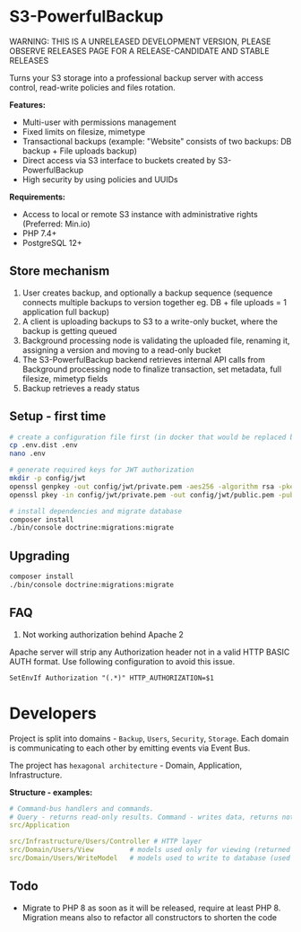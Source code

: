 S3-PowerfulBackup
=================

WARNING: THIS IS A UNRELEASED DEVELOPMENT VERSION, PLEASE OBSERVE RELEASES PAGE FOR A RELEASE-CANDIDATE AND STABLE RELEASES

Turns your S3 storage into a professional backup server with access control, read-write policies and files rotation.

**Features:**
- Multi-user with permissions management
- Fixed limits on filesize, mimetype
- Transactional backups (example: "Website" consists of two backups: DB backup + File uploads backup)
- Direct access via S3 interface to buckets created by S3-PowerfulBackup
- High security by using policies and UUIDs

**Requirements:**
- Access to local or remote S3 instance with administrative rights (Preferred: Min.io)
- PHP 7.4+
- PostgreSQL 12+

Store mechanism
---------------

1. User creates backup, and optionally a backup sequence (sequence connects multiple backups to version together eg. DB + file uploads = 1 application full backup)
2. A client is uploading backups to S3 to a write-only bucket, where the backup is getting queued
3. Background processing node is validating the uploaded file, renaming it, assigning a version and moving to a read-only bucket
4. The S3-PowerfulBackup backend retrieves internal API calls from Background processing node to finalize transaction, set metadata, full filesize, mimetyp fields
5. Backup retrieves a ready status

Setup - first time
------------------

```bash
# create a configuration file first (in docker that would be replaced by environment variables)
cp .env.dist .env
nano .env

# generate required keys for JWT authorization
mkdir -p config/jwt
openssl genpkey -out config/jwt/private.pem -aes256 -algorithm rsa -pkeyopt rsa_keygen_bits:4096
openssl pkey -in config/jwt/private.pem -out config/jwt/public.pem -pubout

# install dependencies and migrate database
composer install
./bin/console doctrine:migrations:migrate
```

Upgrading
---------

```bash
composer install
./bin/console doctrine:migrations:migrate
```

FAQ
---

1. Not working authorization behind Apache 2

Apache server will strip any Authorization header not in a valid HTTP BASIC AUTH format. Use following configuration to avoid this issue.

```
SetEnvIf Authorization "(.*)" HTTP_AUTHORIZATION=$1
```

Developers
==========

Project is split into domains - `Backup`, `Users`, `Security`, `Storage`.
Each domain is communicating to each other by emitting events via Event Bus.

The project has `hexagonal architecture` - Domain, Application, Infrastructure.

**Structure - examples:**

```yaml
# Command-bus handlers and commands. 
# Query - returns read-only results. Command - writes data, returns nothing, throws exception on error. Exception can contain validator results.
src/Application 

src/Infrastructure/Users/Controller # HTTP layer
src/Domain/Users/View         # models used only for viewing (returned by queries), does not contain validations, just a DTO (already validated by write layer)
src/Domain/Users/WriteModel   # models used to write to database (used by commands), contains domain-specific logic and validations
```

Todo
----

- Migrate to PHP 8 as soon as it will be released, require at least PHP 8. Migration means also to refactor all constructors to shorten the code
